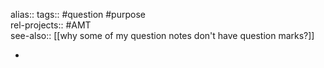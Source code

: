 alias::
tags:: #question #purpose  
rel-projects:: #AMT  
see-also:: [[why some of my question notes don't have question marks?]]

-